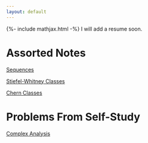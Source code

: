 ```yaml
---
layout: default
---
```

{%- include mathjax.html -%}
I will add a resume soon.

# Assorted Notes
[Sequences](convergence.md)

[Stiefel-Whitney Classes](SelfStudy/AlgebraicTopology/CharacteristicClasses/ThomIsomorphism/thomisomorphism.pdf)

[Chern Classes](SelfStudy/AlgebraicTopology/CharacteristicClasses/ChernClasses/chernclasses.pdf)

# Problems From Self-Study
[Complex Analysis](SelfStudy/ComplexAnalysis/complexanalysisproblems.pdf)
